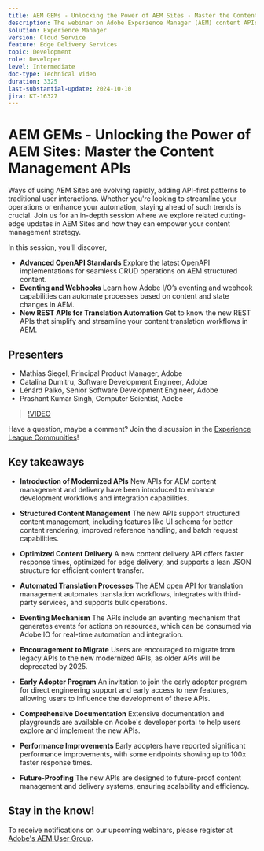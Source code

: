 ```yaml
---
title: AEM GEMs - Unlocking the Power of AEM Sites - Master the Content Management APIs
description: The webinar on Adobe Experience Manager (AEM) content APIs introduced new, modernized APIs for enhanced content management and delivery. ​Key speakers, including Matthias, Catalina, Leonard, and Prashant, showcased the capabilities of these APIs, such as structured content management, optimized content delivery, and automated translation processes. ​Highlights included the new UI schema feature, improved reference handling, batch request capabilities, and a faster content delivery API. ​Attendees were encouraged to explore these APIs via Adobe's developer documentation and join the early adopter program for early access and direct engineering support.
solution: Experience Manager
version: Cloud Service
feature: Edge Delivery Services
topic: Development
role: Developer
level: Intermediate
doc-type: Technical Video
duration: 3325
last-substantial-update: 2024-10-10
jira: KT-16327
---
```


# AEM GEMs - Unlocking the Power of AEM Sites: Master the Content Management APIs

Ways of using AEM Sites are evolving rapidly, adding API-first patterns to traditional user interactions. Whether you're looking to streamline your operations or enhance your automation, staying ahead of such trends is crucial. Join us for an in-depth session where we explore related cutting-edge updates in AEM Sites and how they can empower your content management strategy.

In this session, you'll discover,
* **Advanced OpenAPI Standards**  Explore the latest OpenAPI implementations for seamless CRUD operations on AEM structured content.
* **Eventing and Webhooks** Learn how Adobe I/O’s eventing and webhook capabilities can automate processes based on content and state changes in AEM.
* **New REST APIs for Translation Automation** Get to know the new REST APIs that simplify and streamline your content translation workflows in AEM.

## Presenters

* Mathias Siegel, Principal Product Manager, Adobe
* Catalina Dumitru, Software Development Engineer, Adobe
* Lénárd Palkó, Senior Software Development Engineer, Adobe 
* Prashant Kumar Singh, Computer Scientist, Adobe

>[!VIDEO](https://video.tv.adobe.com/v/3435036/?learn=on)

Have a question, maybe a comment?  Join the discussion in the [Experience League Communities](https://adobe.ly/4e34grR)!

## Key takeaways

* **Introduction of Modernized APIs**  New APIs for AEM content management and delivery have been introduced to enhance development workflows and integration capabilities.

* **Structured Content Management**  The new APIs support structured content management, including features like UI schema for better content rendering, improved reference handling, and batch request capabilities.

* **Optimized Content Delivery**  A new content delivery API offers faster response times, optimized for edge delivery, and supports a lean JSON structure for efficient content transfer.

* **Automated Translation Processes**  The AEM open API for translation management automates translation workflows, integrates with third-party services, and supports bulk operations.

* **Eventing Mechanism**  The APIs include an eventing mechanism that generates events for actions on resources, which can be consumed via Adobe IO for real-time automation and integration.

* **Encouragement to Migrate**  Users are encouraged to migrate from legacy APIs to the new modernized APIs, as older APIs will be deprecated by 2025.

* **Early Adopter Program**  An invitation to join the early adopter program for direct engineering support and early access to new features, allowing users to influence the development of these APIs.

* **Comprehensive Documentation**  Extensive documentation and playgrounds are available on Adobe's developer portal to help users explore and implement the new APIs.

* **Performance Improvements**  Early adopters have reported significant performance improvements, with some endpoints showing up to 100x faster response times.

* **Future-Proofing**  The new APIs are designed to future-proof content management and delivery systems, ensuring scalability and efficiency.

## Stay in the know! 

To receive notifications on our upcoming webinars, please register at [Adobe's AEM User Group](https://aem-augs.adobe.com/).
